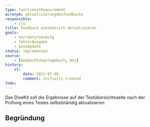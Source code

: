 ```yaml
---
type: functionalRequirement
acronym: aktualisierungdesfeedbacks
responsible: 
    - jlü
title: Feedback automatisch aktualisieren
goals: 
    - korrekturVonAufg
    - fehlerAusgabe
    - autoUpdate
status: implemented
source:
    - [beobachtungstagebuch, AV1]
history:
    v1:
        date: 2021-07-08
        comment: initially created
todo: 
---
```


Das DiveKit soll die Ergebnisse auf der Testübersichtsseite nach der Prüfung eines Testes selbstständig aktualisieren.

## Begründung


